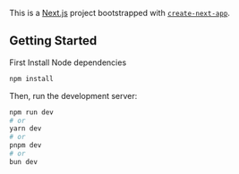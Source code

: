 This is a [Next.js](https://nextjs.org/) project bootstrapped with [`create-next-app`](https://github.com/vercel/next.js/tree/canary/packages/create-next-app).

## Getting Started
First Install Node dependencies

```bash
npm install
```

Then, run the development server:

```bash
npm run dev
# or
yarn dev
# or
pnpm dev
# or
bun dev
```


